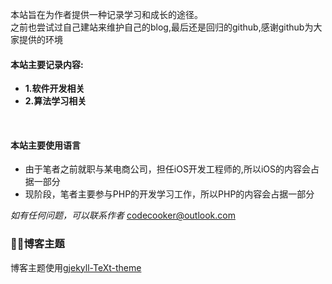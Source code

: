 本站旨在为作者提供一种记录学习和成长的途径。  
之前也尝试过自己建站来维护自己的blog,最后还是回归的github,感谢github为大家提供的环境

#### 本站主要记录内容:  
* **1.软件开发相关**  
* **2.算法学习相关**   

<br>

#### 本站主要使用语言
* 由于笔者之前就职与某电商公司，担任iOS开发工程师的,所以iOS的内容会占据一部分
* 现阶段，笔者主要参与PHP的开发学习工作，所以PHP的内容会占据一部分

*如有任何问题，可以联系作者* <codecooker@outlook.com>


### 博客主题
博客主题使用[gjekyll-TeXt-theme](http://gitbook.liuhui998.com/5_8.html)